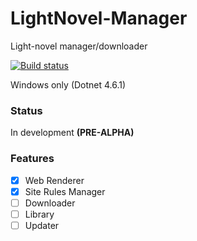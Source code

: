 # LightNovel-Manager
Light-novel manager/downloader

[![Build status](https://ci.appveyor.com/api/projects/status/ipd8o4e488nfrda4?svg=true)](https://ci.appveyor.com/project/gmastergreatee/lightnovel-manager)

Windows only (Dotnet 4.6.1)

### Status
In development __(PRE-ALPHA)__

### Features
- [x] Web Renderer
- [x] Site Rules Manager
- [ ] Downloader
- [ ] Library
- [ ] Updater
